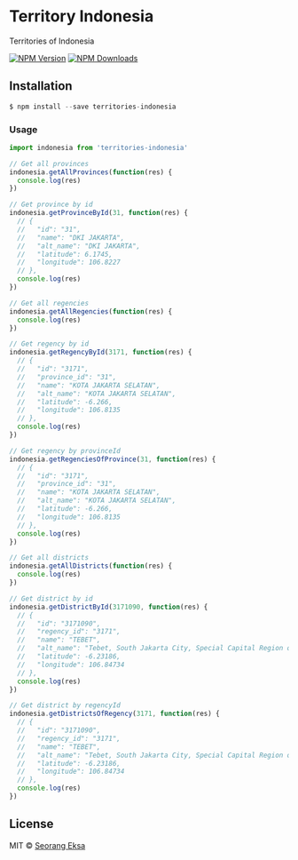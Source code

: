 # Territory Indonesia
Territories of Indonesia

[![NPM Version](https://img.shields.io/npm/v/territory-indonesia.svg?maxAge=2592000)](https://www.npmjs.com/package/territory-indonesia)
[![NPM Downloads](https://img.shields.io/npm/dt/territory-indonesia.svg?maxAge=2592000)](https://www.npmjs.com/package/territory-indonesia)

## Installation
```js
$ npm install --save territories-indonesia
```

### Usage
```js
import indonesia from 'territories-indonesia'

// Get all provinces
indonesia.getAllProvinces(function(res) {
  console.log(res)
})

// Get province by id
indonesia.getProvinceById(31, function(res) {
  // {
  //   "id": "31",
  //   "name": "DKI JAKARTA",
  //   "alt_name": "DKI JAKARTA",
  //   "latitude": 6.1745,
  //   "longitude": 106.8227
  // },
  console.log(res)
})

// Get all regencies
indonesia.getAllRegencies(function(res) {
  console.log(res)
})

// Get regency by id
indonesia.getRegencyById(3171, function(res) {
  // {
  //   "id": "3171",
  //   "province_id": "31",
  //   "name": "KOTA JAKARTA SELATAN",
  //   "alt_name": "KOTA JAKARTA SELATAN",
  //   "latitude": -6.266,
  //   "longitude": 106.8135
  // },
  console.log(res)
})

// Get regency by provinceId
indonesia.getRegenciesOfProvince(31, function(res) {
  // {
  //   "id": "3171",
  //   "province_id": "31",
  //   "name": "KOTA JAKARTA SELATAN",
  //   "alt_name": "KOTA JAKARTA SELATAN",
  //   "latitude": -6.266,
  //   "longitude": 106.8135
  // },
  console.log(res)
})

// Get all districts
indonesia.getAllDistricts(function(res) {
  console.log(res)
})

// Get district by id
indonesia.getDistrictById(3171090, function(res) {
  // {
  //   "id": "3171090",
  //   "regency_id": "3171",
  //   "name": "TEBET",
  //   "alt_name": "Tebet, South Jakarta City, Special Capital Region of Jakarta, Indonesia",
  //   "latitude": -6.23186,
  //   "longitude": 106.84734
  // },
  console.log(res)
})

// Get district by regencyId
indonesia.getDistrictsOfRegency(3171, function(res) {
  // {
  //   "id": "3171090",
  //   "regency_id": "3171",
  //   "name": "TEBET",
  //   "alt_name": "Tebet, South Jakarta City, Special Capital Region of Jakarta, Indonesia",
  //   "latitude": -6.23186,
  //   "longitude": 106.84734
  // },
  console.log(res)
})
```

## License
MIT © [Seorang Eksa](http://www.seorangeksa.com)